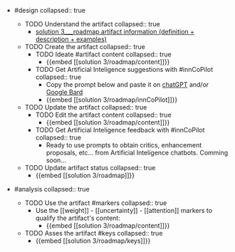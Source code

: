 
- #design
   collapsed:: true
  - TODO Understand the artifact
    collapsed:: true
    - [solution 3___roadmap artifact information (definition + description + examples)](https://go.innbok.com/#/page/innBoK%2Fsolution-%28id%29%2Froadmap%2Finfo)
  - TODO Create the artifact
     collapsed:: true
    - TODO Ideate #artifact content
      collapsed:: true
      - {{embed [[solution 3/roadmap/content]]}}
    - TODO Get Artificial Inteligence suggestions with #innCoPilot
      collapsed:: true
      - Copy the prompt below and paste it on [chatGPT](https://chat.openai.com) and/or [Google Bard](https://bard.google.com/chat)
      - {{embed [[solution 3/roadmap/innCoPilot]]}}
  - TODO Update the artifact
    collapsed:: true
    - TODO Edit the artifact content
     collapsed:: true
      - {{embed [[solution 3/roadmap/content]]}}
    - TODO Get Artificial Inteligence feedback with #innCoPilot
      collapsed:: true
      - Ready to use prompts to obtain critics, enhancement proposals, etc... from Artificial Inteligence chatbots. Comming soon...
  - TODO Update artifact status
    collapsed:: true
    - {{embed [[solution 3/roadmap]]}}


- #analysis
  collapsed:: true
  - TODO Use the artifact #markers
    collapsed:: true
    - Use the [[weight]] - [[uncertainty]] - [[attention]] markers to qualify the artifact's content:
      - {{embed [[solution 3/roadmap/content]]}}
  - TODO Asses the artifact #keys
    collapsed:: true
    - {{embed [[solution 3/roadmap/keys]]}}



